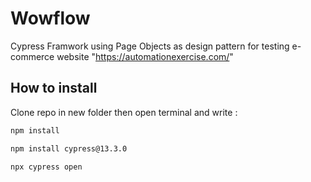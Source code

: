 # Wowflow

Cypress Framwork using Page Objects as design pattern for testing e-commerce website "https://automationexercise.com/"

## How to install
Clone repo in new folder then open terminal and write :
   ```bash
npm install
```
   ```bash
   npm install cypress@13.3.0

```
```bash
npx cypress open
```

